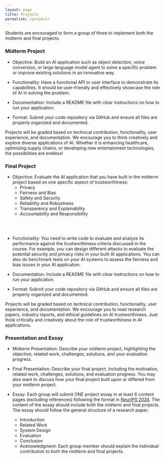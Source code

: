 ```yaml
---
layout: page
title: Projects
permalink: /project/
---
```



Students are encouraged to form a group of three to implement both the midterm and final projects.

### **Midterm Project**

* Objective: Build an AI application such as object detection, voice conversion, or large language model agent to solve a specific problem or improve existing solutions in an innovative way.

* Functionality: Have a functional API or user interface to demonstrate its capabilities. It should be user-friendly and effectively showcase the role of AI in solving the problem.

* Documentation: Include a README file with clear instructions on how to run your application.

* Format: Submit your code repository via GitHub and ensure all files are properly organized and documented.

Projects will be graded based on technical contribution, functionality, user experience, and documentation. We encourage you to think creatively and explore diverse applications of AI. Whether it is enhancing healthcare, optimizing supply chains, or developing new entertainment technologies, the possibilities are endless!

### **Final Project**

* Objective: Evaluate the AI application that you have built in the midterm project based on one specific aspect of trustworthiness:
    * Privacy
    * Fairness and Bias
    * Safety and Security
    * Reliability and Robustness
    * Transparency and Explainability
    * Accountability and Responsibility
<br>
<br/>

* Functionality: You need to write code to evaluate and analyze its performance against the trustworthiness criteria discussed in the course. For example, you can design different attacks to evaluate the potential security and privacy risks in your built AI applications. You can also do benchmark tests on your AI systems to assess the fairness and bias issues in your AI application.

* Documentation: Include a README file with clear instructions on how to run your application.

* Format: Submit your code repository via GitHub and ensure all files are properly organized and documented.

Projects will be graded based on technical contribution, functionality, user experience, and documentation. We encourage you to read research papers, industry reports, and ethical guidelines on AI trustworthiness. Just think critically and creatively about the role of trustworthiness in AI applications.

### **Presentation and Essay**

* Midterm Presentation: Describe your midterm project, highlighting the objective, related work, challenges, solutions, and your evaluation progress.

* Final Presentation: Describe your final project, including the motivation, related work, challenges, solutions, and evaluation progress. You may also want to discuss how your final project built upon or differed from your midterm project.
    
* Essay: Each group will submit ONE project essay in at least 6 content pages (excluding references) following the format in [NeurIPS 2024](https://www.overleaf.com/latex/templates/neurips-2024/tpsbbrdqcmsh). The content of the essay should include both the midterm and final projects. The essay should follow the general structure of a research paper:
    * Introduction
    * Related Work
    * System Design
    * Evaluation
    * Conclusion
    * Acknowledgment: Each group member should explain the individual contribution to both the midterm and final projects.